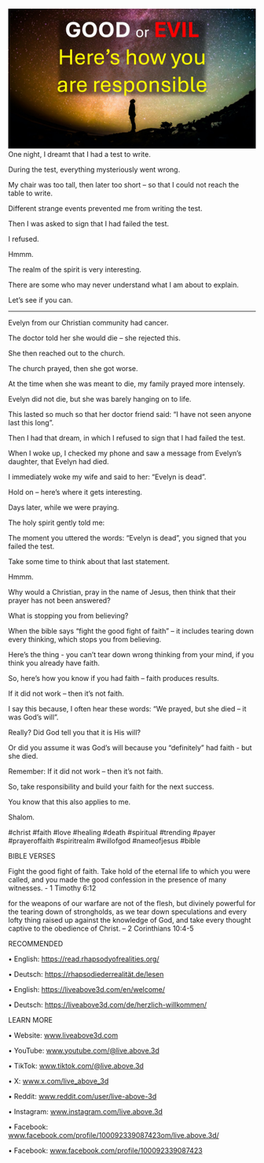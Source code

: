 ![Video cover image](./cover.jpg)
One night, I dreamt that I had a test to write.

During the test, everything mysteriously went wrong.

My chair was too tall, then later too short – so that I could not reach the table to write.

Different strange events prevented me from writing the test.

Then I was asked to sign that I had failed the test.

I refused.

Hmmm.

The realm of the spirit is very interesting.

There are some who may never understand what I am about to explain.

Let’s see if you can.

---

Evelyn from our Christian community had cancer.

The doctor told her she would die – she rejected this.

She then reached out to the church.

The church prayed, then she got worse.

At the time when she was meant to die, my family prayed more intensely.

Evelyn did not die, but she was barely hanging on to life.

This lasted so much so that her doctor friend said: “I have not seen anyone last this long”.

Then I had that dream, in which I refused to sign that I had failed the test.

When I woke up, I checked my phone and saw a message from Evelyn’s daughter, that Evelyn had died.

I immediately woke my wife and said to her: “Evelyn is dead”.

Hold on – here’s where it gets interesting.

Days later, while we were praying.

The holy spirit gently told me:

The moment you uttered the words: “Evelyn is dead”, you signed that you failed the test.

Take some time to think about that last statement.

Hmmm.

Why would a Christian, pray in the name of Jesus, then think that their prayer has not been answered?

What is stopping you from believing?

When the bible says “fight the good fight of faith” – it includes tearing down every thinking, which stops you from believing.

Here’s the thing - you can’t tear down wrong thinking from your mind, if you think you already have faith.

So, here’s how you know if you had faith – faith produces results.

If it did not work – then it’s not faith.

I say this because, I often hear these words: “We prayed, but she died – it was God’s will”.

Really? Did God tell you that it is His will?

Or did you assume it was God’s will because you “definitely” had faith - but she died.

Remember: If it did not work – then it’s not faith.

So, take responsibility and build your faith for the next success.

You know that this also applies to me.

Shalom.


#christ #faith #love #healing #death #spiritual #trending #payer #prayeroffaith #spiritrealm #willofgod #nameofjesus #bible


BIBLE VERSES

Fight the good fight of faith. Take hold of the eternal life to which you were called, and you made the good confession in the presence of many witnesses. - 1 Timothy 6:12

for the weapons of our warfare are not of the flesh, but divinely powerful for the tearing down of strongholds, as we tear down speculations and every lofty thing raised up against the knowledge of God, and take every thought captive to the obedience of Christ. – 2 Corinthians 10:4-5


RECOMMENDED

•	English: https://read.rhapsodyofrealities.org/

•	Deutsch: https://rhapsodiederrealität.de/lesen

•	English: https://liveabove3d.com/en/welcome/

•	Deutsch: https://liveabove3d.com/de/herzlich-willkommen/


LEARN MORE

•	Website: www.liveabove3d.com

•	YouTube: www.youtube.com/@live.above.3d

•	TikTok: www.tiktok.com/@live.above.3d

•	X: www.x.com/live_above_3d

•	Reddit: www.reddit.com/user/live-above-3d

•	Instagram: www.instagram.com/live.above.3d

•	Facebook: www.facebook.com/profile/100092339087423om/live.above.3d/

•	Facebook: www.facebook.com/profile/100092339087423